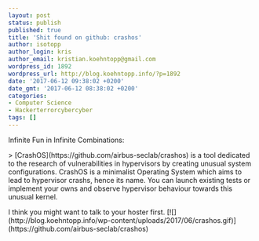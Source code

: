 ```yaml
---
layout: post
status: publish
published: true
title: 'Shit found on github: crashos'
author: isotopp
author_login: kris
author_email: kristian.koehntopp@gmail.com
wordpress_id: 1892
wordpress_url: http://blog.koehntopp.info/?p=1892
date: '2017-06-12 09:38:02 +0200'
date_gmt: '2017-06-12 08:38:02 +0200'
categories:
- Computer Science
- Hackerterrorcybercyber
tags: []
---
```

<p>Infinite Fun in Infinite Combinations:</p>
<p>> [CrashOS](https://github.com/airbus-seclab/crashos) is a tool dedicated to the research of vulnerabilities in hypervisors by creating unusual system configurations. CrashOS is a minimalist Operating System which aims to lead to hypervisor crashs, hence its name. You can launch existing tests or implement your owns and observe hypervisor behaviour towards this unusual kernel.</p>
<p> I think you might want to talk to your hoster first. [![](http://blog.koehntopp.info/wp-content/uploads/2017/06/crashos.gif)](https://github.com/airbus-seclab/crashos)</p>
